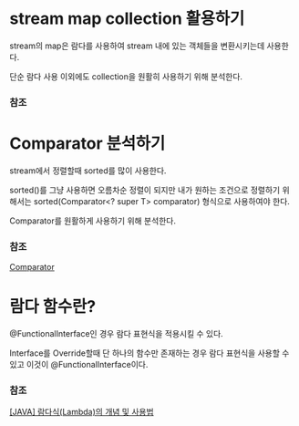 #   stream map collection 활용하기

stream의 map은 람다를 사용하여 stream 내에 있는 객체들을 변환시키는데 사용한다.

단순 람다 사용 이외에도 collection을 원활히 사용하기 위해 분석한다.


### 참조

#   Comparator 분석하기

stream에서 정렬할때 sorted를 많이 사용한다.

sorted()를 그냥 사용하면 오름차순 정렬이 되지만 내가 원하는 조건으로 정렬하기 위해서는 sorted​(Comparator<? super T> comparator) 형식으로 사용하여야 한다.

Comparator를 원활하게 사용하기 위해 분석한다.
### 참조

[Comparator](https://docs.oracle.com/en/java/javase/11/docs/api/java.base/java/util/Comparator.html)

#   람다 함수란?

@FunctionalInterface인 경우 람다 표현식을 적용시킬 수 있다.

Interface를 Override할때 단 하나의 함수만 존재하는 경우 람다 표현식을 사용할 수 있고 이것이 @FunctionalInterface이다.


### 참조
[[JAVA] 람다식(Lambda)의 개념 및 사용법](https://khj93.tistory.com/entry/JAVA-%EB%9E%8C%EB%8B%A4%EC%8B%9DRambda%EB%9E%80-%EB%AC%B4%EC%97%87%EC%9D%B4%EA%B3%A0-%EC%82%AC%EC%9A%A9%EB%B2%95)